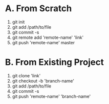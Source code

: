 # A. From Scratch

1. git init
2. git add /path/to/file
3. git commit -s
4. git remote add 'remote-name' 'link'
5. git push 'remote-name' master

# B. From Existing Project

1. git clone 'link'
2. git checkout -b 'branch-name'
3. git add /path/to/file
4. git commit -s
5. git push 'remote-name' 'branch-name'
